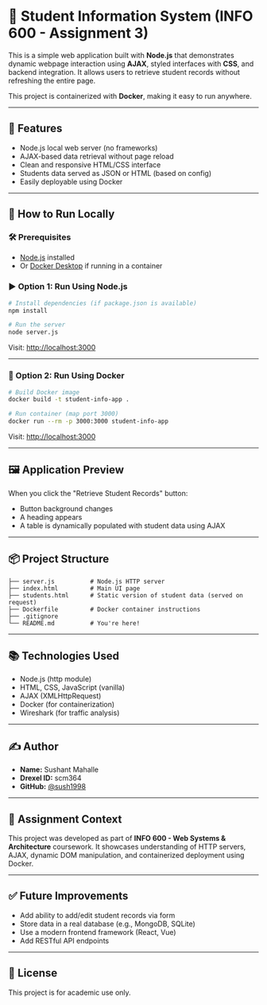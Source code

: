 # 🧾 Student Information System (INFO 600 - Assignment 3)

This is a simple web application built with **Node.js** that demonstrates dynamic webpage interaction using **AJAX**, styled interfaces with **CSS**, and backend integration. It allows users to retrieve student records without refreshing the entire page.

This project is containerized with **Docker**, making it easy to run anywhere.

---

## 📁 Features

- Node.js local web server (no frameworks)
- AJAX-based data retrieval without page reload
- Clean and responsive HTML/CSS interface
- Students data served as JSON or HTML (based on config)
- Easily deployable using Docker

---

## 🚀 How to Run Locally

### 🛠 Prerequisites

- [Node.js](https://nodejs.org/) installed
- Or [Docker Desktop](https://www.docker.com/products/docker-desktop) if running in a container

### ▶️ Option 1: Run Using Node.js

```bash
# Install dependencies (if package.json is available)
npm install

# Run the server
node server.js
```

Visit: [http://localhost:3000](http://localhost:3000)

---

### 🐳 Option 2: Run Using Docker

```bash
# Build Docker image
docker build -t student-info-app .

# Run container (map port 3000)
docker run --rm -p 3000:3000 student-info-app
```

Visit: [http://localhost:3000](http://localhost:3000)

---

## 🖼️ Application Preview

When you click the "Retrieve Student Records" button:
- Button background changes
- A heading appears
- A table is dynamically populated with student data using AJAX

---

## 📦 Project Structure

```
├── server.js          # Node.js HTTP server
├── index.html         # Main UI page
├── students.html      # Static version of student data (served on request)
├── Dockerfile         # Docker container instructions
├── .gitignore
└── README.md          # You're here!
```

---

## 📚 Technologies Used

- Node.js (http module)
- HTML, CSS, JavaScript (vanilla)
- AJAX (XMLHttpRequest)
- Docker (for containerization)
- Wireshark (for traffic analysis)

---

## ✍️ Author

- **Name:** Sushant Mahalle
- **Drexel ID:** scm364
- **GitHub:** [@sush1998](https://github.com/sush1998)

---

## 📖 Assignment Context

This project was developed as part of **INFO 600 - Web Systems & Architecture** coursework. It showcases understanding of HTTP servers, AJAX, dynamic DOM manipulation, and containerized deployment using Docker.

---

## ✅ Future Improvements

- Add ability to add/edit student records via form
- Store data in a real database (e.g., MongoDB, SQLite)
- Use a modern frontend framework (React, Vue)
- Add RESTful API endpoints

---

## 📄 License

This project is for academic use only.
